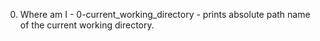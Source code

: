 0. Where am I - 0-current_working_directory - prints absolute path name of the current working directory.
